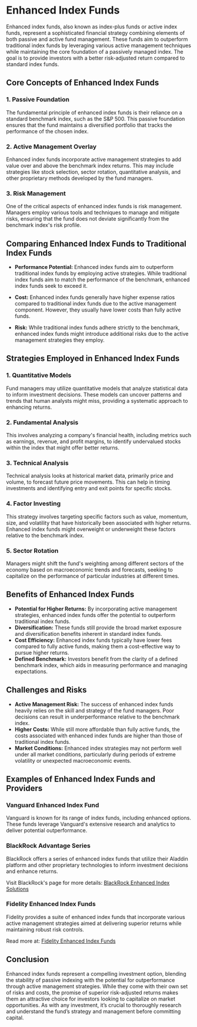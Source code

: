 # Enhanced Index Funds

Enhanced index funds, also known as index-plus funds or active index funds, represent a sophisticated financial strategy combining elements of both passive and active fund management. These funds aim to outperform traditional index funds by leveraging various active management techniques while maintaining the core foundation of a passively managed index. The goal is to provide investors with a better risk-adjusted return compared to standard index funds.

## Core Concepts of Enhanced Index Funds

### 1. Passive Foundation
The fundamental principle of enhanced index funds is their reliance on a standard benchmark index, such as the S&P 500. This passive foundation ensures that the fund maintains a diversified portfolio that tracks the performance of the chosen index.

### 2. Active Management Overlay
Enhanced index funds incorporate active management strategies to add value over and above the benchmark index returns. This may include strategies like stock selection, sector rotation, quantitative analysis, and other proprietary methods developed by the fund managers.

### 3. Risk Management
One of the critical aspects of enhanced index funds is risk management. Managers employ various tools and techniques to manage and mitigate risks, ensuring that the fund does not deviate significantly from the benchmark index's risk profile.

## Comparing Enhanced Index Funds to Traditional Index Funds

- **Performance Potential:** Enhanced index funds aim to outperform traditional index funds by employing active strategies. While traditional index funds aim to match the performance of the benchmark, enhanced index funds seek to exceed it.
  
- **Cost:** Enhanced index funds generally have higher expense ratios compared to traditional index funds due to the active management component. However, they usually have lower costs than fully active funds.

- **Risk:** While traditional index funds adhere strictly to the benchmark, enhanced index funds might introduce additional risks due to the active management strategies they employ.

## Strategies Employed in Enhanced Index Funds

### 1. Quantitative Models
Fund managers may utilize quantitative models that analyze statistical data to inform investment decisions. These models can uncover patterns and trends that human analysts might miss, providing a systematic approach to enhancing returns.

### 2. Fundamental Analysis
This involves analyzing a company's financial health, including metrics such as earnings, revenue, and profit margins, to identify undervalued stocks within the index that might offer better returns.

### 3. Technical Analysis
Technical analysis looks at historical market data, primarily price and volume, to forecast future price movements. This can help in timing investments and identifying entry and exit points for specific stocks.

### 4. Factor Investing
This strategy involves targeting specific factors such as value, momentum, size, and volatility that have historically been associated with higher returns. Enhanced index funds might overweight or underweight these factors relative to the benchmark index.

### 5. Sector Rotation
Managers might shift the fund's weighting among different sectors of the economy based on macroeconomic trends and forecasts, seeking to capitalize on the performance of particular industries at different times.

## Benefits of Enhanced Index Funds

- **Potential for Higher Returns:** By incorporating active management strategies, enhanced index funds offer the potential to outperform traditional index funds.
- **Diversification:** These funds still provide the broad market exposure and diversification benefits inherent in standard index funds.
- **Cost Efficiency:** Enhanced index funds typically have lower fees compared to fully active funds, making them a cost-effective way to pursue higher returns.
- **Defined Benchmark:** Investors benefit from the clarity of a defined benchmark index, which aids in measuring performance and managing expectations.

## Challenges and Risks

- **Active Management Risk:** The success of enhanced index funds heavily relies on the skill and strategy of the fund managers. Poor decisions can result in underperformance relative to the benchmark index.
- **Higher Costs:** While still more affordable than fully active funds, the costs associated with enhanced index funds are higher than those of traditional index funds.
- **Market Conditions:** Enhanced index strategies may not perform well under all market conditions, particularly during periods of extreme volatility or unexpected macroeconomic events.

## Examples of Enhanced Index Funds and Providers

### Vanguard Enhanced Index Fund
Vanguard is known for its range of index funds, including enhanced options. These funds leverage Vanguard's extensive research and analytics to deliver potential outperformance.

### BlackRock Advantage Series
BlackRock offers a series of enhanced index funds that utilize their Aladdin platform and other proprietary technologies to inform investment decisions and enhance returns.

Visit BlackRock's page for more details: [BlackRock Enhanced Index Solutions](https://www.blackrock.com/us/individual/products/249855/)

### Fidelity Enhanced Index Funds
Fidelity provides a suite of enhanced index funds that incorporate various active management strategies aimed at delivering superior returns while maintaining robust risk controls.

Read more at: [Fidelity Enhanced Index Funds](https://www.fidelity.com/mutual-funds/fidelity-funds/overview)

## Conclusion

Enhanced index funds represent a compelling investment option, blending the stability of passive indexing with the potential for outperformance through active management strategies. While they come with their own set of risks and costs, the promise of superior risk-adjusted returns makes them an attractive choice for investors looking to capitalize on market opportunities. As with any investment, it’s crucial to thoroughly research and understand the fund’s strategy and management before committing capital.


